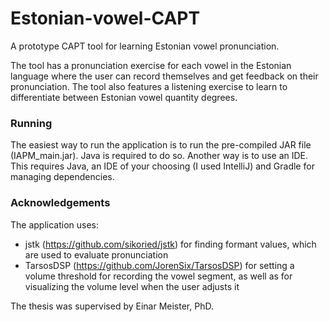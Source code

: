 # Estonian-vowel-CAPT

A prototype CAPT tool for learning Estonian vowel pronunciation.

The tool has a pronunciation exercise for each vowel in the Estonian language where the user can record themselves and get feedback on their pronunciation.
The tool also features a listening exercise to learn to differentiate between Estonian vowel quantity degrees.


### Running

The easiest way to run the application is to run the pre-compiled JAR file (IAPM_main.jar). Java is required to do so.
Another way is to use an IDE. This requires Java, an IDE of your choosing (I used IntelliJ) and Gradle for managing dependencies.


### Acknowledgements

The application uses:
* jstk (https://github.com/sikoried/jstk) for finding formant values, which are used to evaluate pronunciation 
* TarsosDSP (https://github.com/JorenSix/TarsosDSP) for setting a volume threshold for recording the vowel segment, as well as for visualizing the volume level when the user adjusts it

The thesis was supervised by Einar Meister, PhD.
